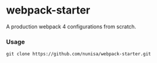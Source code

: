 # webpack-starter #
A production webpack 4 configurations from scratch.

### Usage ###
    git clone https://github.com/nunisa/webpack-starter.git
